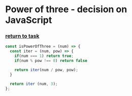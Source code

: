 # Power of three - decision on JavaScript

### [return to task](README.md)

```javascript
const isPowerOfThree = (num) => {
  const iter = (num, pow) => {
    if(num === 1) return true;
    if(num % pow !== 0) return false

    return iter(num / pow, pow);
  }

  return iter (num, 3);
};
```
